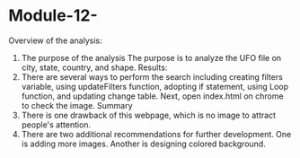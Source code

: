 # Module-12-
Overview of the analysis:
1. The purpose of the analysis 
     The purpose is to analyze the UFO file on city, state, country, and shape. 
Results:
 1. There are several ways to perform the search including creating filters variable, using updateFilters function, adopting if statement, using Loop function, and updating change table. Next, open index.html on chrome to check the image. 
Summary
 1. There is one drawback of this webpage, which is no image to attract people's attention. 
 2. There are two additional recommendations for further development. One is adding more images. Another is designing colored background. 
